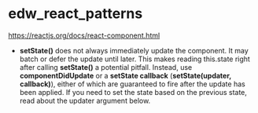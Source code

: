 # edw_react_patterns

https://reactjs.org/docs/react-component.html

- **setState()** does not always immediately update the component. It may batch or defer the update until later. This makes reading this.state right after calling **setState()** a potential pitfall. Instead, use **componentDidUpdate** or a **setState callback** (**setState(updater, callback)**), either of which are guaranteed to fire after the update has been applied. If you need to set the state based on the previous state, read about the updater argument below.
